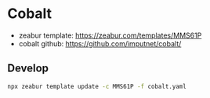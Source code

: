 # Cobalt

- zeabur template: https://zeabur.com/templates/MMS61P
- cobalt github: https://github.com/imputnet/cobalt/

## Develop

```sh
npx zeabur template update -c MMS61P -f cobalt.yaml
```
